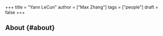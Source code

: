 +++
title = "Yann LeCun"
author = ["Max Zhang"]
tags = ["people"]
draft = false
+++

## About {#about}
